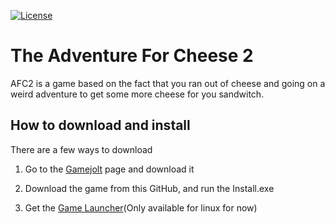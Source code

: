 [![License](https://img.shields.io/badge/License-Apache%202.0-blue.svg)](https://opensource.org/licenses/Apache-2.0)

# The Adventure For Cheese 2

AFC2 is a game based on the fact that you ran out of cheese and going on a weird adventure to get some more cheese for you sandwitch.

## How to download and install
There are a few ways to download

1. Go to the [Gamejolt](https://gamejolt.com/games/TheQuestForCheese2/537370) page and download it

2. Download the game from this GitHub, and run the Install.exe

3. Get the [Game Launcher](https://github.com/Alligo-Studios/TheQuestForCheese2-Installer)(Only available for linux for now)
